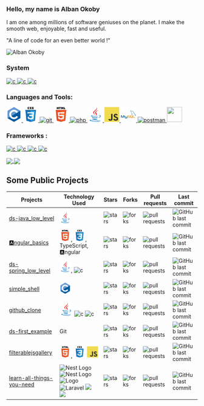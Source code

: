 
### Hello, my name is Alban Okoby
I am one among millions of software geniuses on the planet. I make the smooth web, enjoyable, fast and useful. <br>
<!-- A graduate B.Sc (IT-SN) Computer Science and Technology. -->

"A line of code for an even better world  !"
<p align="left"> <img src="https://komarev.com/ghpvc/?username=alban-okoby&label=Profile%20views&color=0e75b6&style=flat" alt="Alban Okoby" /> </p>

<h3> System </h3>
 <p align="left"> <a href="https://id.nl/_next/image?url=https%3A%2F%2Fwww.datocms-assets.com%2F56706%2F1666324500-px_computertotaal_31908_xzxagr42h78nv46i.png%3Ffm%3Dwebp%26fit%3Dcrop%26w%3D364%26h%3D240%26auto%3Dcompress%26fp-x%3D0.5%26fp-y%3D0.5&w=750&q=100" target="_blank" rel="noreferrer"> <img src="https://id.nl/_next/image?url=https%3A%2F%2Fwww.datocms-assets.com%2F56706%2F1666324500-px_computertotaal_31908_xzxagr42h78nv46i.png%3Ffm%3Dwebp%26fit%3Dcrop%26w%3D364%26h%3D240%26auto%3Dcompress%26fp-x%3D0.5%26fp-y%3D0.5&w=750&q=100" alt="c" width="80" height="50"/> </a> <a href="https://encrypted-tbn0.gstatic.com/images?q=tbn:ANd9GcRBuw9_a_f6qH-XzSPYXj9pEDtmIyZerrO9gKoyRMx45HsI-n7DOqqkuA_-FpB1PL1pmQU&usqp=CAU" target="_blank" rel="noreferrer"> <img src="https://encrypted-tbn0.gstatic.com/images?q=tbn:ANd9GcRBuw9_a_f6qH-XzSPYXj9pEDtmIyZerrO9gKoyRMx45HsI-n7DOqqkuA_-FpB1PL1pmQU&usqp=CAU" alt="c" width="65" height="50"/> </a> 
 <a href="https://encrypted-tbn0.gstatic.com/images?q=tbn:ANd9GcRBuw9_a_f6qH-XzSPYXj9pEDtmIyZerrO9gKoyRMx45HsI-n7DOqqkuA_-FpB1PL1pmQU&usqp=CAU" target="_blank" rel="noreferrer"> <img src="https://venzi.files.wordpress.com/2018/07/linux_penguin_with_logo.gif?w=254" alt="c" width="65" height="50"/> </a>
 </p>
 
<h3 align="left">Languages and Tools:</h3>
<p align="left"> <a href="https://www.cprogramming.com/" target="_blank" rel="noreferrer"> <img src="https://raw.githubusercontent.com/devicons/devicon/master/icons/c/c-original.svg" alt="ubuntu" width="40" height="40"/> </a> <a href="https://www.w3schools.com/css/" target="_blank" rel="noreferrer"> <img src="https://raw.githubusercontent.com/devicons/devicon/master/icons/css3/css3-original-wordmark.svg" alt="css3" width="40" height="40"/> </a> <!-- <a href="https://dart.dev" target="_blank" rel="noreferrer"> <img src="https://www.vectorlogo.zone/logos/dartlang/dartlang-icon.svg" alt="dart" width="40" height="40"/> </a> <a href="https://flutter.dev" target="_blank" rel="noreferrer"> <img src="https://www.vectorlogo.zone/logos/flutterio/flutterio-icon.svg" alt="flutter" width="40" height="40"/> </a> --> <a href="https://git-scm.com/" target="_blank" rel="noreferrer"> <img src="https://www.vectorlogo.zone/logos/git-scm/git-scm-icon.svg" alt="git" width="40" height="40"/> </a> <a href="https://www.w3.org/html/" target="_blank" rel="noreferrer"> <img src="https://raw.githubusercontent.com/devicons/devicon/master/icons/html5/html5-original-wordmark.svg" alt="html5" width="40" height="40"/> </a> <a href="https://www.php.net/" target="_blank" rel="noreferrer"> <img src="https://upload.wikimedia.org/wikipedia/commons/3/31/Webysther_20160423_-_Elephpant.svg" alt="php" width="40" height="40"/> </a>  <a href="https://www.java.com" target="_blank" rel="noreferrer"> <img src="https://raw.githubusercontent.com/devicons/devicon/master/icons/java/java-original.svg" alt="java" width="40" height="40"/> </a> <a href="https://developer.mozilla.org/en-US/docs/Web/JavaScript" target="_blank" rel="noreferrer"> <img src="https://raw.githubusercontent.com/devicons/devicon/master/icons/javascript/javascript-original.svg" alt="javascript" width="40" height="40"/> </a> 
<!--  <a href="https://www.linux.org/" target="_blank" rel="noreferrer"> <img src="https://raw.giathubusercontent.com/devicons/devicon/master/icons/linux/linux-original.svg" alt="linux" width="40" height="40"/> </a>  -->
 <a href="https://www.mysql.com/" target="_blank" rel="noreferrer"> <img src="https://raw.githubusercontent.com/devicons/devicon/master/icons/mysql/mysql-original-wordmark.svg" alt="mysql" width="40" height="40"/> </a> <a href="https://postman.com" target="_blank" rel="noreferrer"> <img src="https://www.vectorlogo.zone/logos/getpostman/getpostman-icon.svg" alt="postman" width="40" height="40" /> </a> <a href="https://bitbucket.org" target="_blank" rel="noreferrer" ><img src="https://encrypted-tbn0.gstatic.com/images?q=tbn:ANd9GcQXhpSXbWWq_Cu8k-TA7PBfXF6D4rfwpokAHO0KTyI2_w&s" alt="" width="40" height="40"/> </a>   <!-- <a href="https://www.python.org" target="_blank" rel="noreferrer" ><img src="https://raw.githubusercontent.com/devicons/devicon/master/icons/python/python-original.svg" alt="python" width="40" height="40"/> </a> 
-->
</p>

  <h3 align="left">Frameworks :</h3>
  <p align="left"> <a href="https://www.angular.io" target="_blank" rel="noreferrer"> <img src="https://angular.io/assets/images/logos/angular/shield-large.svg" alt="c" width="50" height="50"/> </a> <a href="https://www.spring.io" target="_blank" rel="noreferrer"> <img src="https://encrypted-tbn0.gstatic.com/images?q=tbn:ANd9GcRKv3NF172jmJj6A20BTyi7K9W1gybX6ymf3U01sXCipg&s" alt="c" width="50" height="50"/> </a> <a href="https://www.angular.io" target="_blank" rel="noreferrer"> <img src="https://getbootstrap.com/docs/5.3/assets/brand/bootstrap-logo-shadow.png" alt="c" width="50" height="50"/> </a> <a href="https://material.angular.io/" target="_blank" rel="noreferrer"> <img src="https://static.javatpoint.com/tutorial/angular-material/images/angular-material.jpg" alt="c" width="250" height="50"/> </a>
  </p>
  <a href="https://github.com/alban-okoby/alban-okoby">
  <img align="center" src="https://github-readme-stats.vercel.app/api?username=alban-okoby&theme=highcontrast&show_icons=true&count_private=true&show_owner=true" />
</a>
<a href="https://github.com/alban-okoby/alban-okoby">
  <img align="center" src="https://github-readme-stats.vercel.app/api/top-langs/?username=alban-okoby&theme=highcontrast&show_icons=true&hide=html,css&langs_count=8&layout=donut" />
</a>

## Some Public Projects

Projects | Technology Used | Stars | Forks | Pull requests | Last commit |
|----------|---------------------------|-------|-------|---------------|---------------|
| [ds-java_low_level](https://github.com/alban-okoby/ds-java_low_level) | <img src="https://raw.githubusercontent.com/devicons/devicon/master/icons/java/java-original.svg" alt="java" width="30" height="30"/> | ![stars](https://img.shields.io/github/stars/alban-okoby/ds-java_low_level?style=flat-square&labelColor=343b41) | ![forks](https://img.shields.io/github/forks/alban-okoby/ds-java_low_level?style=flat-square&labelColor=343b41) | ![pull requests](https://img.shields.io/github/issues-pr/alban-okoby/ds-java_low_level?style=flat-square&labelColor=343b41) | ![GitHub last commit](https://img.shields.io/github/last-commit/alban-okoby/ds-java_low_level) |
| [🅰ngular_basics](https://github.com/alban-okoby/ds-free_angular_basics) | <img src="https://raw.githubusercontent.com/devicons/devicon/master/icons/html5/html5-original-wordmark.svg" alt="html5" width="30" height="30"/>, <img src="https://raw.githubusercontent.com/devicons/devicon/master/icons/css3/css3-original-wordmark.svg" alt="css3" width="30" height="30"/>, TypeScript, 🅰ngular | ![stars](https://img.shields.io/github/stars/alban-okoby/ds-free_angular_basics?style=flat-square&labelColor=343b41) | ![forks](https://img.shields.io/github/forks/alban-okoby/ds-free_angular_basics?style=flat-square&labelColor=343b41) | ![pull requests](https://img.shields.io/github/issues-pr/alban-okoby/ds-free_angular_basics?style=flat-square&labelColor=343b41) | ![GitHub last commit](https://img.shields.io/github/last-commit/alban-okoby/ds-free_angular_basics) |
| [ds-spring_low_level](https://github.com/alban-okoby/ds-spring_low_level) | <img src="https://raw.githubusercontent.com/devicons/devicon/master/icons/java/java-original.svg" alt="java" width="30" height="30"/>,  <img src="https://encrypted-tbn0.gstatic.com/images?q=tbn:ANd9GcRKv3NF172jmJj6A20BTyi7K9W1gybX6ymf3U01sXCipg&s" alt="c" width="30" height="30"/> | ![stars](https://img.shields.io/github/stars/alban-okoby/ds-spring_low_level?style=flat-square&labelColor=343b41) | ![forks](https://img.shields.io/github/forks/alban-okoby/ds-spring_low_level?style=flat-square&labelColor=343b41) | ![pull requests](https://img.shields.io/github/issues-pr/alban-okoby/ds-spring_low_level?style=flat-square&labelColor=343b41) | ![GitHub last commit](https://img.shields.io/github/last-commit/alban-okoby/ds-spring_low_level) |
| [simple_shell](https://github.com/alban-okoby/simple_shell) | <img src="https://raw.githubusercontent.com/devicons/devicon/master/icons/c/c-original.svg" alt="c" width="30" height="30"/> | ![stars](https://img.shields.io/github/stars/alban-okoby/simple_shell?style=flat-square&labelColor=343b41) | ![forks](https://img.shields.io/github/forks/alban-okoby/simple_shell?style=flat-square&labelColor=343b41) | ![pull requests](https://img.shields.io/github/issues-pr/alban-okoby/simple_shell?style=flat-square&labelColor=343b41) | ![GitHub last commit](https://img.shields.io/github/last-commit/alban-okoby/simple_shell) |
| [github_clone](https://github.com/alban-okoby/github_clone) | <img src="https://raw.githubusercontent.com/devicons/devicon/master/icons/java/java-original.svg" alt="java" width="35" height="35"/> <img src="https://encrypted-tbn0.gstatic.com/images?q=tbn:ANd9GcRKv3NF172jmJj6A20BTyi7K9W1gybX6ymf3U01sXCipg&s" alt="c" width="30" height="30"/> <img src="https://angular.io/assets/images/logos/angular/shield-large.svg" alt="c" width="30" height="30"/>| ![stars](https://img.shields.io/github/stars/alban-okoby/github_clone?style=flat-square&labelColor=343b41)  | ![forks](https://img.shields.io/github/forks/alban-okoby/github_clone?style=flat-square&labelColor=343b41) | ![pull requests](https://img.shields.io/github/issues-pr/alban-okoby/github_clone?style=flat-square&labelColor=343b41) | ![GitHub last commit](https://img.shields.io/github/last-commit/alban-okoby/github_clone) |
| [ds-first_example](https://github.com/alban-okoby/ds-first_example) | Git | ![stars](https://img.shields.io/github/stars/alban-okoby/ds-first_example?style=flat-square&labelColor=343b41) | ![forks](https://img.shields.io/github/forks/alban-okoby/ds-first_example?style=flat-square&labelColor=343b41) | ![pull requests](https://img.shields.io/github/issues-pr/alban-okoby/ds-first_example?style=flat-square&labelColor=343b41) |![GitHub last commit](https://img.shields.io/github/last-commit/alban-okoby/ds-first_example) |
| [filterablejsgallery](https://github.com/alban-okoby/filterablejsgallery) | <img src="https://raw.githubusercontent.com/devicons/devicon/master/icons/html5/html5-original-wordmark.svg" alt="html5" width="30" height="30"/>, <img src="https://raw.githubusercontent.com/devicons/devicon/master/icons/css3/css3-original-wordmark.svg" alt="css3" width="30" height="30"/> <img src="https://raw.githubusercontent.com/devicons/devicon/master/icons/javascript/javascript-original.svg" alt="javascript" width="30" height="30"/> | ![stars](https://img.shields.io/github/stars/alban-okoby/filterablejsgallery?style=flat-square&labelColor=343b41)  | ![forks](https://img.shields.io/github/forks/alban-okoby/filterablejsgallery?style=flat-square&labelColor=343b41) | ![pull requests](https://img.shields.io/github/issues-pr/alban-okoby/filterablejsgallery?style=flat-square&labelColor=343b41) |![GitHub last commit](https://img.shields.io/github/last-commit/alban-okoby/filterablejsgallery) |
| [learn-all-things-you-need](https://github.com/alban-okoby/learn-all-things-you-need) | <img src="https://nestjs.com/img/logo-small.svg" width="30" alt="Nest Logo" /> <img src="https://upload.wikimedia.org/wikipedia/commons/c/c6/Dart_logo.png" width="30" alt="Nest Logo" /> <img src="https://upload.wikimedia.org/wikipedia/commons/d/d9/Node.js_logo.svg" width="50" alt="Logo" /> <img src="https://upload.wikimedia.org/wikipedia/commons/9/9a/Laravel.svg" alt="Laravel" width="30" /> <img src="https://upload.wikimedia.org/wikipedia/commons/thumb/9/95/Vue.js_Logo_2.svg/1024px-Vue.js_Logo_2.svg.png" width="30" /> <img src="https://upload.wikimedia.org/wikipedia/commons/thumb/0/0d/C_Sharp_wordmark.svg/768px-C_Sharp_wordmark.svg.png" width="30" /> | ![stars](https://img.shields.io/github/stars/alban-okoby/learn-all-things-you-need?style=flat-square&labelColor=343b41)  | ![forks](https://img.shields.io/github/forks/alban-okoby/filterablejsgallery?style=flat-square&labelColor=343b41) | ![pull requests](https://img.shields.io/github/issues-pr/alban-okoby/learn-all-things-you-need?style=flat-square&labelColor=343b41) | ![GitHub last commit](https://img.shields.io/github/last-commit/alban-okoby/learn-all-things-you-need) |
